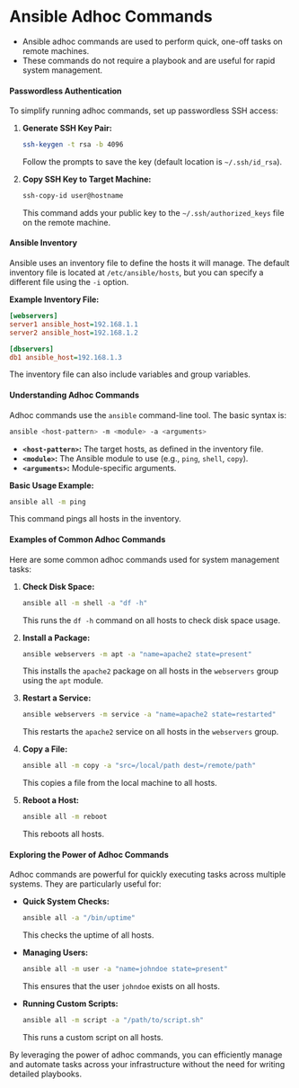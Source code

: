 <h1> Ansible Adhoc Commands</h1>

- Ansible adhoc commands are used to perform quick, one-off tasks on remote machines.
- These commands do not require a playbook and are useful for rapid system management.

#### Passwordless Authentication
To simplify running adhoc commands, set up passwordless SSH access:

1. **Generate SSH Key Pair:**
   ```sh
   ssh-keygen -t rsa -b 4096
   ```
   Follow the prompts to save the key (default location is `~/.ssh/id_rsa`).

2. **Copy SSH Key to Target Machine:**
   ```sh
   ssh-copy-id user@hostname
   ```
   This command adds your public key to the `~/.ssh/authorized_keys` file on the remote machine.

#### Ansible Inventory
Ansible uses an inventory file to define the hosts it will manage. The default inventory file is located at `/etc/ansible/hosts`, but you can specify a different file using the `-i` option.

**Example Inventory File:**
```ini
[webservers]
server1 ansible_host=192.168.1.1
server2 ansible_host=192.168.1.2

[dbservers]
db1 ansible_host=192.168.1.3
```
The inventory file can also include variables and group variables.

#### Understanding Adhoc Commands
Adhoc commands use the `ansible` command-line tool. The basic syntax is:
```sh
ansible <host-pattern> -m <module> -a <arguments>
```
- **`<host-pattern>`:** The target hosts, as defined in the inventory file.
- **`<module>`:** The Ansible module to use (e.g., `ping`, `shell`, `copy`).
- **`<arguments>`:** Module-specific arguments.

**Basic Usage Example:**
```sh
ansible all -m ping
```
This command pings all hosts in the inventory.

#### Examples of Common Adhoc Commands
Here are some common adhoc commands used for system management tasks:

1. **Check Disk Space:**
   ```sh
   ansible all -m shell -a "df -h"
   ```
   This runs the `df -h` command on all hosts to check disk space usage.

2. **Install a Package:**
   ```sh
   ansible webservers -m apt -a "name=apache2 state=present"
   ```
   This installs the `apache2` package on all hosts in the `webservers` group using the `apt` module.

3. **Restart a Service:**
   ```sh
   ansible webservers -m service -a "name=apache2 state=restarted"
   ```
   This restarts the `apache2` service on all hosts in the `webservers` group.

4. **Copy a File:**
   ```sh
   ansible all -m copy -a "src=/local/path dest=/remote/path"
   ```
   This copies a file from the local machine to all hosts.

5. **Reboot a Host:**
   ```sh
   ansible all -m reboot
   ```
   This reboots all hosts.

#### Exploring the Power of Adhoc Commands
Adhoc commands are powerful for quickly executing tasks across multiple systems. They are particularly useful for:

- **Quick System Checks:**
  ```sh
  ansible all -a "/bin/uptime"
  ```
  This checks the uptime of all hosts.

- **Managing Users:**
  ```sh
  ansible all -m user -a "name=johndoe state=present"
  ```
  This ensures that the user `johndoe` exists on all hosts.

- **Running Custom Scripts:**
  ```sh
  ansible all -m script -a "/path/to/script.sh"
  ```
  This runs a custom script on all hosts.

By leveraging the power of adhoc commands, you can efficiently manage and automate tasks across your infrastructure without the need for writing detailed playbooks.
